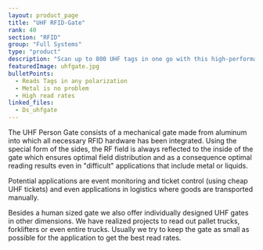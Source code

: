```yaml
---
layout: product_page
title: "UHF RFID-Gate"
rank: 40
section: "RFID"
group: "Full Systems"
type: "product"
description: "Scan up to 800 UHF tags in one go with this high-performance RFID gate."
featuredImage: uhfgate.jpg
bulletPoints:
  - Reads Tags in any polarization
  - Metal is no problem 
  - High read rates
linked_files:
  - Ds_uhfgate
---
```

The UHF Person Gate consists of a mechanical gate made from aluminum into which all necessary RFID hardware has been integrated. Using the special form of the sides, the RF field is always reflected to the inside of the gate which ensures optimal field distribution and as a consequence optimal reading results even in "difficult" applications that include metal or liquids.

Potential applications are event monitoring and ticket control (using cheap UHF tickets) and even applications in logistics where goods are transported manually.

Besides a human sized gate we also offer individually designed UHF gates in other dimensions. We have realized projects to read out pallet trucks, forklifters or even entire trucks. Usually we try to keep the gate as small as possible for the application to get the best read rates.
